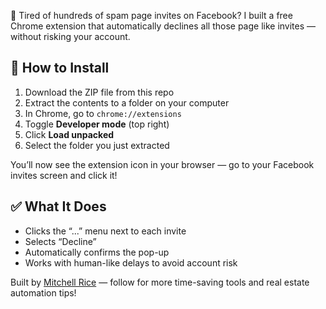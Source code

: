 🚫 Tired of hundreds of spam page invites on Facebook?
I built a free Chrome extension that automatically declines all those page like invites — without risking your account.
## 🔧 How to Install

1. Download the ZIP file from this repo
2. Extract the contents to a folder on your computer
3. In Chrome, go to `chrome://extensions`
4. Toggle **Developer mode** (top right)
5. Click **Load unpacked**
6. Select the folder you just extracted

You’ll now see the extension icon in your browser — go to your Facebook invites screen and click it!

## ✅ What It Does

- Clicks the “...” menu next to each invite
- Selects “Decline”
- Automatically confirms the pop-up
- Works with human-like delays to avoid account risk

Built by [Mitchell Rice](https://www.linkedin.com/in/mitchellrice/) — follow for more time-saving tools and real estate automation tips!

